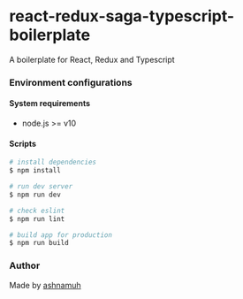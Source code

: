 # react-redux-saga-typescript-boilerplate

A boilerplate for React, Redux and Typescript

### Environment configurations
#### System requirements
* node.js >= v10


#### Scripts

``` bash
# install dependencies
$ npm install

# run dev server
$ npm run dev

# check eslint
$ npm run lint

# build app for production
$ npm run build
```


### Author
Made by [ashnamuh](https://github.com/ashnamuh)
